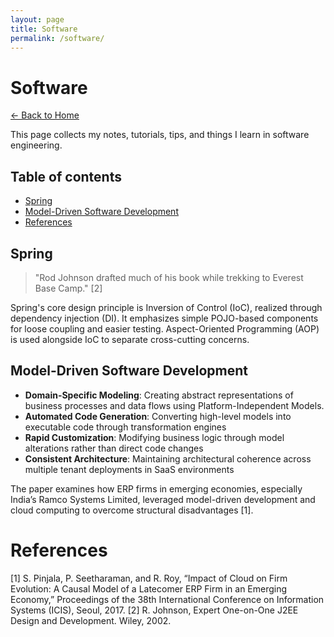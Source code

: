 ```yaml
---
layout: page
title: Software
permalink: /software/
---
```


# Software

[← Back to Home](/)

This page collects my notes, tutorials, tips, and things I learn in software engineering.

## Table of contents

- [Spring](#spring)
- [Model-Driven Software Development](#model-driven-software-development)
- [References](#references)

## Spring

> "Rod Johnson drafted much of his book while trekking to Everest Base Camp." [2]

Spring's core design principle is Inversion of Control (IoC), realized through dependency injection (DI). It emphasizes simple POJO-based components for loose coupling and easier testing. Aspect-Oriented Programming (AOP) is used alongside IoC to separate cross-cutting concerns.

## Model-Driven Software Development

- **Domain-Specific Modeling**: Creating abstract representations of business processes and data flows using Platform-Independent Models.
- **Automated Code Generation**: Converting high-level models into executable code through transformation engines
- **Rapid Customization**: Modifying business logic through model alterations rather than direct code changes
- **Consistent Architecture**: Maintaining architectural coherence across multiple tenant deployments in SaaS environments

The paper examines how ERP firms in emerging economies, especially India’s Ramco Systems Limited, leveraged model-driven development and cloud computing to overcome structural disadvantages [1].

# References

[1] S. Pinjala, P. Seetharaman, and R. Roy, “Impact of Cloud on Firm Evolution: A Causal Model of a Latecomer ERP Firm in an Emerging Economy,” Proceedings of the 38th International Conference on Information Systems (ICIS), Seoul, 2017.
[2] R. Johnson, Expert One-on-One J2EE Design and Development. Wiley, 2002.